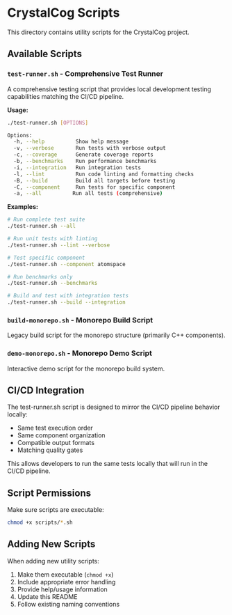 # CrystalCog Scripts

This directory contains utility scripts for the CrystalCog project.

## Available Scripts

### `test-runner.sh` - Comprehensive Test Runner
A comprehensive testing script that provides local development testing capabilities matching the CI/CD pipeline.

**Usage:**
```bash
./test-runner.sh [OPTIONS]

Options:
  -h, --help          Show help message
  -v, --verbose       Run tests with verbose output
  -c, --coverage      Generate coverage reports  
  -b, --benchmarks    Run performance benchmarks
  -i, --integration   Run integration tests
  -l, --lint          Run code linting and formatting checks
  -B, --build         Build all targets before testing
  -C, --component     Run tests for specific component
  -a, --all          Run all tests (comprehensive)
```

**Examples:**
```bash
# Run complete test suite
./test-runner.sh --all

# Run unit tests with linting
./test-runner.sh --lint --verbose

# Test specific component
./test-runner.sh --component atomspace

# Run benchmarks only
./test-runner.sh --benchmarks

# Build and test with integration tests
./test-runner.sh --build --integration
```

### `build-monorepo.sh` - Monorepo Build Script
Legacy build script for the monorepo structure (primarily C++ components).

### `demo-monorepo.sh` - Monorepo Demo Script  
Interactive demo script for the monorepo build system.

## CI/CD Integration

The test-runner.sh script is designed to mirror the CI/CD pipeline behavior locally:
- Same test execution order
- Same component organization
- Compatible output formats
- Matching quality gates

This allows developers to run the same tests locally that will run in the CI/CD pipeline.

## Script Permissions

Make sure scripts are executable:
```bash
chmod +x scripts/*.sh
```

## Adding New Scripts

When adding new utility scripts:
1. Make them executable (`chmod +x`)
2. Include appropriate error handling
3. Provide help/usage information
4. Update this README
5. Follow existing naming conventions